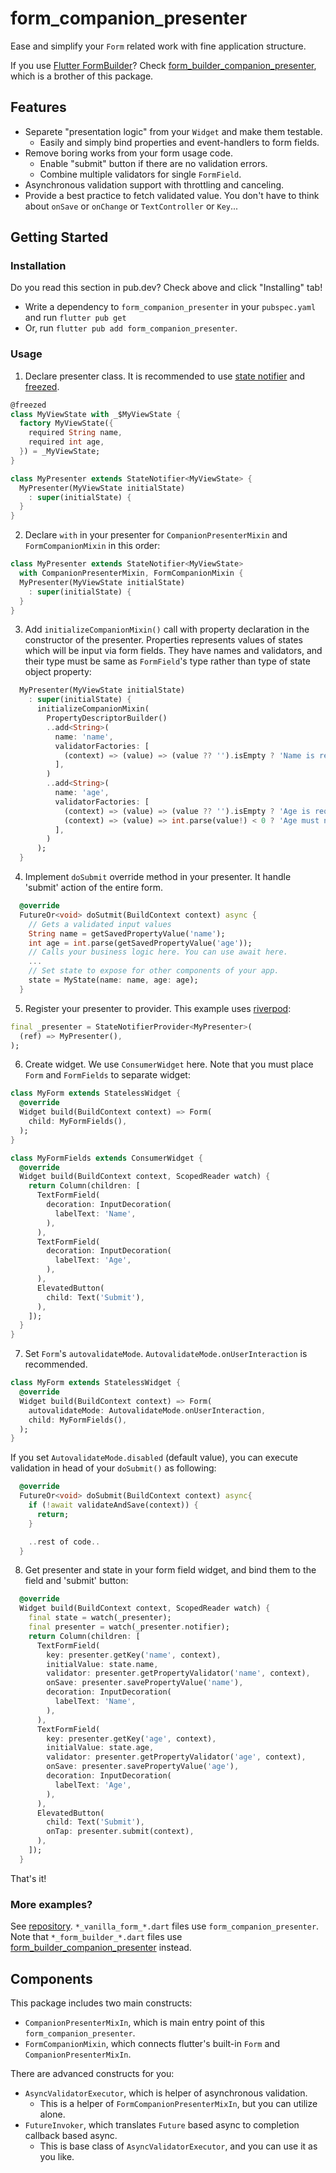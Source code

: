 # form_companion_presenter

Ease and simplify your `Form` related work with fine application structure.

If you use [Flutter FormBuilder](https://pub.dev/packages/flutter_form_builder)? Check [form_builder_companion_presenter](https://pub.dev/packages/form_builder_companion_presenter), which is a brother of this package.

## Features

* Separete "presentation logic" from your `Widget` and make them testable.
  * Easily and simply bind properties and event-handlers to form fields.
* Remove boring works from your form usage code.
  * Enable "submit" button if there are no validation errors.
  * Combine multiple validators for single `FormField`.
* Asynchronous validation support with throttling and canceling.
* Provide a best practice to fetch validated value. You don't have to think about `onSave` or `onChange` or `TextController` or `Key`...

## Getting Started

### Installation

Do you read this section in pub.dev? Check above and click "Installing" tab!

* Write a dependency to `form_companion_presenter` in your `pubspec.yaml` and run `flutter pub get`
* Or, run `flutter pub add form_companion_presenter`.

### Usage

1. Declare presenter class. It is recommended to use [state notifier](https://pub.dev/packages/state_notifier) and [freezed](https://pub.dev/packages/freezed).

```dart
@freezed
class MyViewState with _$MyViewState {
  factory MyViewState({
    required String name,
    required int age,
  }) = _MyViewState;
}

class MyPresenter extends StateNotifier<MyViewState> {
  MyPresenter(MyViewState initialState)
    : super(initialState) {
  }
}
```

2. Declare `with` in your presenter for `CompanionPresenterMixin` and `FormCompanionMixin` in this order:

```dart
class MyPresenter extends StateNotifier<MyViewState>
  with CompanionPresenterMixin, FormCompanionMixin {
  MyPresenter(MyViewState initialState)
    : super(initialState) {
  }
}
```

3. Add `initializeCompanionMixin()` call with property declaration in the constructor of the presenter. Properties represents values of states which will be input via form fields. They have names and validators, and their type must be same as `FormField`'s type rather than type of state object property:

```dart
  MyPresenter(MyViewState initialState)
    : super(initialState) {
      initializeCompanionMixin(
        PropertyDescriptorBuilder()
        ..add<String>(
          name: 'name',
          validatorFactories: [
            (context) => (value) => (value ?? '').isEmpty ? 'Name is required.' : null,
          ],
        )
        ..add<String>(
          name: 'age',
          validatorFactories: [
            (context) => (value) => (value ?? '').isEmpty ? 'Age is required.' : null,
            (context) => (value) => int.parse(value!) < 0 ? 'Age must not be negative.' : null,
          ],
        )
      );
  }
```

4. Implement `doSubmit` override method in your presenter. It handle 'submit' action of the entire form.

```dart
  @override
  FutureOr<void> doSutmit(BuildContext context) async {
    // Gets a validated input values
    String name = getSavedPropertyValue('name');
    int age = int.parse(getSavedPropertyValue('age'));
    // Calls your business logic here. You can use await here.
    ...
    // Set state to expose for other components of your app.
    state = MyState(name: name, age: age);
  }
```

5. Register your presenter to provider. This example uses [riverpod](https://pub.dev/packages/riverpod):

```dart
final _presenter = StateNotifierProvider<MyPresenter>(
  (ref) => MyPresenter(),
);
```

6. Create widget. We use `ConsumerWidget` here. Note that you must place `Form` and `FormFields` to separate widget:

```dart
class MyForm extends StatelessWidget {
  @override
  Widget build(BuildContext context) => Form(
    child: MyFormFields(),
  );
}

class MyFormFields extends ConsumerWidget {
  @override
  Widget build(BuildContext context, ScopedReader watch) {
    return Column(children: [
      TextFormField(
        decoration: InputDecoration(
          labelText: 'Name',
        ),
      ),
      TextFormField(
        decoration: InputDecoration(
          labelText: 'Age',
        ),
      ),
      ElevatedButton(
        child: Text('Submit'),
      ),
    ]);
  }
}
```

7. Set `Form`'s `autovalidateMode`. `AutovalidateMode.onUserInteraction` is recommended.

```dart
class MyForm extends StatelessWidget {
  @override
  Widget build(BuildContext context) => Form(
    autovalidateMode: AutovalidateMode.onUserInteraction,
    child: MyFormFields(),
  );
}
```

If you set `AutovalidateMode.disabled` (default value), you can execute validation in head of your `doSubmit()` as following:

```dart
  @override
  FutureOr<void> doSubmit(BuildContext context) async{
    if (!await validateAndSave(context)) {
      return;
    }

    ..rest of code..
  }
```

8. Get presenter and state in your form field widget, and bind them to the field and 'submit' button:

```dart
  @override
  Widget build(BuildContext context, ScopedReader watch) {
    final state = watch(_presenter);
    final presenter = watch(_presenter.notifier);
    return Column(children: [
      TextFormField(
        key: presenter.getKey('name', context),
        initialValue: state.name,
        validator: presenter.getPropertyValidator('name', context),
        onSave: presenter.savePropertyValue('name'),
        decoration: InputDecoration(
          labelText: 'Name',
        ),
      ),
      TextFormField(
        key: presenter.getKey('age', context),
        initialValue: state.age,
        validator: presenter.getPropertyValidator('age', context),
        onSave: presenter.savePropertyValue('age'),
        decoration: InputDecoration(
          labelText: 'Age',
        ),
      ),
      ElevatedButton(
        child: Text('Submit'),
        onTap: presenter.submit(context),
      ),
    ]);
  }
```

That's it!

### More examples?

See [repository](https://github.com/yfakariya/form_companion_presenter/examples/). `*_vanilla_form_*.dart` files use `form_companion_presenter`. Note that `*_form_builder_*.dart` files use [form_builder_companion_presenter](https://pub.dev/packages/form_builder_companion_presenter) instead.


## Components

This package includes two main constructs:

* `CompanionPresenterMixIn`, which is main entry point of this `form_companion_presenter`.
* `FormCompanionMixin`, which connects flutter's built-in `Form` and `CompanionPresenterMixIn`.

There are advanced constructs for you:

* `AsyncValidatorExecutor`, which is helper of asynchronous validation.
  * This is a helper of `FormCompanionPresenterMixIn`, but you can utilize alone.
* `FutureInvoker`, which translates `Future` based async to completion callback based async.
  * This is base class of `AsyncValidatorExecutor`, and you can use it as you like.
